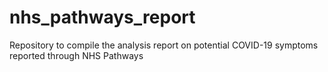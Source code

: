 # nhs_pathways_report
Repository to compile the analysis report on potential COVID-19 symptoms reported through NHS Pathways
